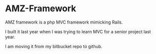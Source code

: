 AMZ-Framework
=============

AMZ framework is a php MVC framework mimicking Rails. 

I built it last year when I was trying to learn MVC for a senior project last year.

I am moving it from my bitbucket repo to github. 

